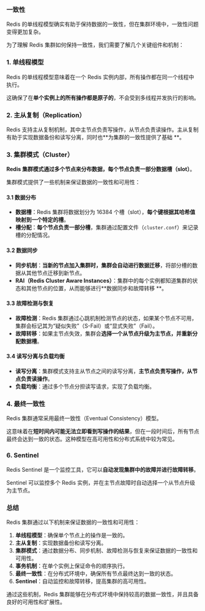 ### 一致性

Redis 的单线程模型确实有助于保持数据的一致性，但在集群环境中，一致性问题变得更加复杂。

为了理解 Redis 集群如何保持一致性，我们需要了解几个关键组件和机制：

### 1. **单线程模型**

Redis 的单线程模型意味着在一个 Redis 实例内部，所有操作都在同一个线程中执行。

这确保了在**单个实例上的所有操作都是原子的**，不会受到多线程并发执行的影响。

### 2. **主从复制（Replication）**

Redis 支持主从复制机制，其中主节点负责写操作，从节点负责读操作。主从复制有助于实现数据备份和读写分离，同时也**为集群的一致性提供了基础
**。

### 3. **集群模式（Cluster）**

**Redis 集群模式通过多个节点来分布数据，每个节点负责一部分数据槽（slot）**。

集群模式提供了一些机制来保证数据的一致性和可用性：

#### 3.1 **数据分布**

- **数据槽**：Redis 集群将数据划分为 16384 个槽（slot），**每个键根据其哈希值映射到一个特定的槽**。
- **槽分配**：**每个节点负责一部分槽**，集群通过配置文件（`cluster.conf`）来记录槽的分配情况。

#### 3.2 **数据同步**

- **同步机制**：**当新的节点加入集群时，集群会自动进行数据迁移**，将部分槽的数据从其他节点迁移到新节点。
- **RAI（Redis Cluster Aware Instances）**：集群中的每个实例都知道集群的状态和其他节点的位置，从而能够进行**数据同步和故障转移
  **。

#### 3.3 **故障检测与恢复**

- **故障检测**：Redis 集群通过心跳机制检测节点的状态，如果某个节点不可用，集群会标记其为“疑似失败”（S-Fail）或“显式失败”（Fail）。
- **故障转移**：如果主节点失效，集群会**选择一个从节点升级为主节点，并重新分配数据槽**。

#### 3.4 **读写分离与负载均衡**

- **读写分离**：集群模式支持主从节点之间的读写分离，**主节点负责写操作，从节点负责读操作**。
- **负载均衡**：通过多个节点分担读写请求，实现了负载均衡。

### 4. **最终一致性**

Redis 集群通常采用最终一致性（Eventual Consistency）模型。

这意味着在**短时间内可能无法立即看到写操作的结果**，但在一段时间后，所有节点最终会达到一致的状态。这种模型在高可用性和分布式系统中较为常见。

### 6. **Sentinel**

Redis Sentinel 是一个监控工具，它可以**自动发现集群中的故障并进行故障转移**。

Sentinel 可以监控多个 Redis 实例，并在主节点故障时自动选择一个从节点升级为主节点。

### 总结

Redis 集群通过以下机制来保证数据的一致性和可用性：

1. **单线程模型**：确保单个节点上的操作是一致的。
2. **主从复制**：实现数据备份和读写分离。
3. **集群模式**：通过数据分布、同步机制、故障检测与恢复来保证数据的一致性和可用性。
4. **事务机制**：在单个实例上保证命令的顺序执行。
5. **最终一致性**：在分布式环境中，确保所有节点最终达到一致的状态。
6. **Sentinel**：自动监控和故障转移，提高集群的高可用性。

通过这些机制，Redis 集群能够在分布式环境中保持较高的数据一致性，并且具备良好的可用性和扩展性。